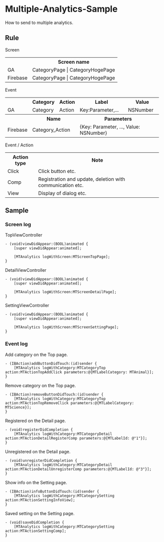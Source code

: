 # Multiple-Analytics-Sample
How to send to multiple analytics.

## Rule

Screen

<table>
  <tr>
    <th></th>
    <th>Screen name</th>
  </tr>
  <tr>
    <td>GA</td>
    <td>CategoryPage | CategoryHogePage</td>
  </tr>
  <tr>
    <td>Firebase</td>
    <td>CategoryPage | CategoryHogePage</td>
  </tr>
</table>

Event

<table>
  <tr>
    <th></th>
    <th>Category</th>
    <th>Action</th>
    <th>Label</th>
    <th>Value</th>
  </tr>
  <tr>
    <td>GA</td>
    <td>Category</td>
    <td>Action</td>
    <td>Key:Parameter,...</td>
    <td>NSNumber</td>
  </tr>
  <tr>
    <th></th>
    <th colspan=2>Name</th>
    <th colspan=2>Parameters</th>
  </tr>
  <tr>
    <td>Firebase</td>
    <td colspan=2>Category_Action</td>
    <td colspan=2>{Key: Parameter, ..., Value: NSNumber}</td>
  </tr>
</table>

Event / Action

<table>
  <tr>
    <th>Action type</th>
    <th>Note</th>
  </tr>
  <tr>
    <td>Click</td>
    <td>Click button etc.</td>
  </tr>
  <tr>
    <td>Comp</td>
    <td>Registration and update, deletion with communication etc.</td>
  </tr>
  <tr>
    <td>View</td>
    <td>Display of dialog etc.</td>
  </tr>
</table>

## Sample
### Screen log
TopViewController

    - (void)viewDidAppear:(BOOL)animated {
        [super viewDidAppear:animated];
        
        [MTAnalytics logWithScreen:MTScreenTopPage];
    }

DetailViewController

    - (void)viewDidAppear:(BOOL)animated {
        [super viewDidAppear:animated];
        
        [MTAnalytics logWithScreen:MTScreenDetailPage];
    }

SettingViewController

    - (void)viewDidAppear:(BOOL)animated {
        [super viewDidAppear:animated];
        
        [MTAnalytics logWithScreen:MTScreenSettingPage];
    }

### Event log

Add category on the Top page.

    - (IBAction)addButtonDidTouch:(id)sender {
        [MTAnalytics logWithCategory:MTCategoryTop action:MTActionTopAddClick parameters:@{MTLabelCategory: MTAnimal}];
    }

Remove category on the Top page.

    - (IBAction)removeButtonDidTouch:(id)sender {
        [MTAnalytics logWithCategory:MTCategoryTop action:MTActionTopRemoveClick parameters:@{MTLabelCategory: MTScience}];
    }

Registered on the Detail page.

    - (void)registerDidCompletion {
        [MTAnalytics logWithCategory:MTCategoryDetail action:MTActionDetailRegisterComp parameters:@{MTLabelId: @"1"}];
    }

Unregistered on the Detail page.

    - (void)unregisterDidCompletion {
        [MTAnalytics logWithCategory:MTCategoryDetail action:MTActionDetailUnregisterComp parameters:@{MTLabelId: @"3"}];
    }

Show info on the Setting page.

    - (IBAction)infoButtonDidTouch:(id)sender {
        [MTAnalytics logWithCategory:MTCategorySetting action:MTActionSettingInfoView];
    }

Saved setting on the Setting page.

    - (void)saveDidCompletion {
        [MTAnalytics logWithCategory:MTCategorySetting action:MTActionSettingComp];
    }
